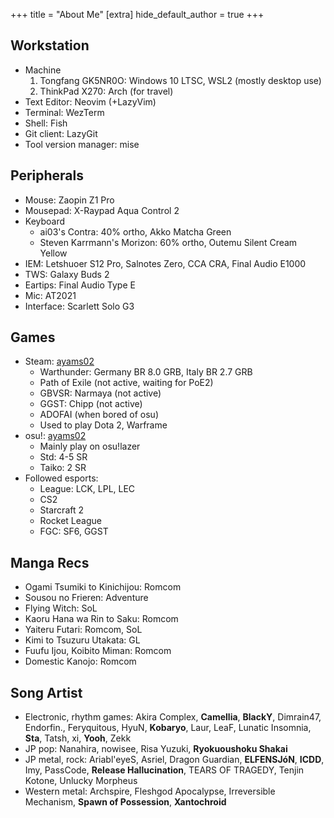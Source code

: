 +++
title = "About Me"
[extra]
hide_default_author = true
+++

## Workstation

- Machine
  1. Tongfang GK5NR0O: Windows 10 LTSC, WSL2 (mostly desktop use)
  2. ThinkPad X270: Arch (for travel)
- Text Editor: Neovim (+LazyVim)
- Terminal: WezTerm
- Shell: Fish
- Git client: LazyGit
- Tool version manager: mise

## Peripherals

- Mouse: Zaopin Z1 Pro
- Mousepad: X-Raypad Aqua Control 2
- Keyboard
  - ai03's Contra: 40% ortho, Akko Matcha Green
  - Steven Karrmann's Morizon: 60% ortho, Outemu Silent Cream Yellow
- IEM: Letshuoer S12 Pro, Salnotes Zero, CCA CRA, Final Audio E1000
- TWS: Galaxy Buds 2
- Eartips: Final Audio Type E
- Mic: AT2021
- Interface: Scarlett Solo G3

## Games

- Steam: [ayams02](https://steamcommunity.com/id/ayams02/)
  - Warthunder: Germany BR 8.0 GRB, Italy BR 2.7 GRB
  - Path of Exile (not active, waiting for PoE2)
  - GBVSR: Narmaya (not active)
  - GGST: Chipp (not active)
  - ADOFAI (when bored of osu)
  - Used to play Dota 2, Warframe
- osu!: [ayams02](https://osu.ppy.sh/users/15289216)
  - Mainly play on osu!lazer
  - Std: 4-5 SR
  - Taiko: 2 SR
- Followed esports:
  - League: LCK, LPL, LEC
  - CS2
  - Starcraft 2
  - Rocket League
  - FGC: SF6, GGST

## Manga Recs

- Ogami Tsumiki to Kinichijou: Romcom
- Sousou no Frieren: Adventure
- Flying Witch: SoL
- Kaoru Hana wa Rin to Saku: Romcom
- Yaiteru Futari: Romcom, SoL
- Kimi to Tsuzuru Utakata: GL
- Fuufu Ijou, Koibito Miman: Romcom
- Domestic Kanojo: Romcom

## Song Artist

- Electronic, rhythm games: Akira Complex, **Camellia**, **BlackY**, Dimrain47,
  Endorfin., Feryquitous, HyuN, **Kobaryo**, Laur, LeaF, Lunatic Insomnia,
  **Sta**, Tatsh, xi, **Yooh**, Zekk
- JP pop: Nanahira, nowisee, Risa Yuzuki, **Ryokuoushoku Shakai**
- JP metal, rock: Ariabl'eyeS, Asriel, Dragon Guardian, **ELFENSJóN**, **ICDD**,
  Imy, PassCode, **Release Hallucination**, TEARS OF TRAGEDY, Tenjin Kotone,
  Unlucky Morpheus
- Western metal: Archspire, Fleshgod Apocalypse, Irreversible Mechanism, **Spawn
  of Possession**, **Xantochroid**

